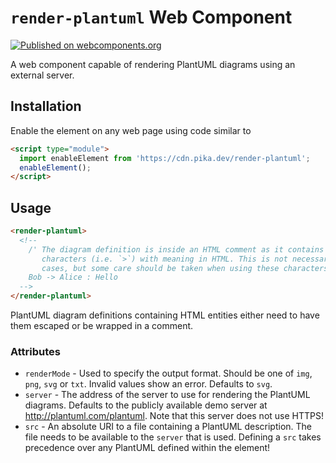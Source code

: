 # `render-plantuml` Web Component

[![Published on webcomponents.org](https://img.shields.io/badge/webcomponents.org-published-blue.svg)](https://www.webcomponents.org/element/render-plantuml)

A web component capable of rendering PlantUML diagrams using an external
server.

## Installation

Enable the element on any web page using code similar to

```html
<script type="module">
  import enableElement from 'https://cdn.pika.dev/render-plantuml';
  enableElement();
</script>
```

## Usage

<!--
```
<custom-element-demo>
  <template>
    <script src="../webcomponentsjs/webcomponents-lite.js"></script>
    <script type="module">
      import enableElement from './dist-web/index.min.js';
      enableElement();
    </script>
    <next-code-block></next-code-block>
  </template>
</custom-element-demo>
```
-->
```html
<render-plantuml>
  <!--
    /' The diagram definition is inside an HTML comment as it contains
       characters (i.e. `>`) with meaning in HTML. This is not necessary in all
       cases, but some care should be taken when using these characters '/
    Bob -> Alice : Hello
  -->
</render-plantuml>
```

PlantUML diagram definitions containing HTML entities either need to have them
escaped or be wrapped in a comment.

### Attributes

* `renderMode` - Used to specify the output format. Should be one of `img`,
                 `png`, `svg` or `txt`. Invalid values show an error. Defaults
                 to `svg`.
* `server` - The address of the server to use for rendering the PlantUML
             diagrams. Defaults to the publicly available demo server at
             http://plantuml.com/plantuml. Note that this server does not use
             HTTPS!
* `src` - An absolute URI to a file containing a PlantUML description. The file
          needs to be available to the `server` that is used. Defining a `src`
          takes precedence over any PlantUML defined within the element!
